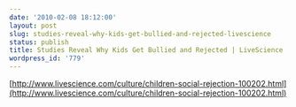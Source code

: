 ```yaml
---
date: '2010-02-08 18:12:00'
layout: post
slug: studies-reveal-why-kids-get-bullied-and-rejected-livescience
status: publish
title: Studies Reveal Why Kids Get Bullied and Rejected | LiveScience
wordpress_id: '779'
---
```



    

[http://www.livescience.com/culture/children-social-rejection-100202.html](http://www.livescience.com/culture/children-social-rejection-100202.html)





  
